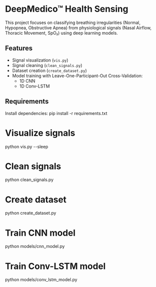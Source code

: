 # DeepMedico™ Health Sensing

This project focuses on classifying breathing irregularities (Normal, Hypopnea, Obstructive Apnea) from physiological signals (Nasal Airflow, Thoracic Movement, SpO₂) using deep learning models.

## Features
- Signal visualization (`vis.py`)
- Signal cleaning (`clean_signals.py`)
- Dataset creation (`create_dataset.py`)
- Model training with Leave-One-Participant-Out Cross-Validation:
  - 1D CNN
  - 1D Conv-LSTM

## Requirements
Install dependencies:
pip install -r requirements.txt
# Visualize signals
python vis.py --sleep

# Clean signals
python clean_signals.py

# Create dataset
python create_dataset.py

# Train CNN model
python models/cnn_model.py

# Train Conv-LSTM model
python models/conv_lstm_model.py
